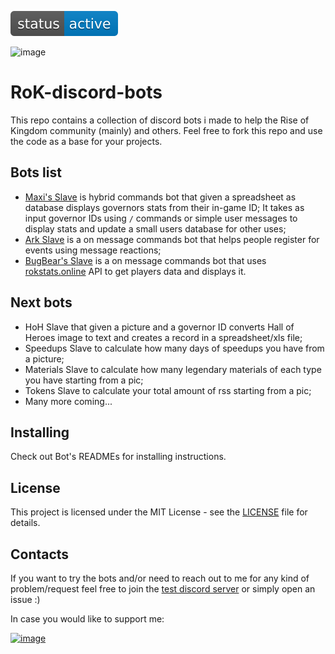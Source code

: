 [![status: active](https://github.com/GIScience/badges/raw/master/status/active.svg)](https://github.com/GIScience/badges#active)

![image](https://img.shields.io/badge/Discord-5865F2?style=for-the-badge&logo=discord&logoColor=white)

# RoK-discord-bots 

This repo contains a collection of discord bots i made to help the Rise of Kingdom community (mainly) and others. Feel free to fork this repo and use the code as a base for your projects.

## Bots list

- [Maxi's Slave](https://github.com/TheMaxi7/RoK-discord-bots/tree/main/Maxi's%20Slave) is hybrid commands bot that given a spreadsheet as database displays governors stats from their in-game ID; It takes as input governor IDs using `/` commands or simple user messages to display stats and update a small users database for other uses;
- [Ark Slave](https://github.com/TheMaxi7/RoK-discord-bots/tree/main/Ark%20Slave) is a on message commands bot that helps people register for events using message reactions;
- [BugBear's Slave](https://github.com/TheMaxi7/RoK-discord-bots/tree/main/BugBear's%20Slave) is a on message commands bot that uses [rokstats.online](https://rokstats.online/) API to get players data and displays it.

## Next bots
- HoH Slave that given a picture and a governor ID converts Hall of Heroes image to text and creates a record in a spreadsheet/xls file;
- Speedups Slave to calculate how many days of speedups you have from a picture;
- Materials Slave to calculate how many legendary materials of each type you have starting from a pic;
- Tokens Slave to calculate your total amount of rss starting from a pic;
- Many more coming...
  
## Installing

Check out Bot's READMEs for installing instructions.

## License

This project is licensed under the MIT License - see the [LICENSE](https://github.com/Altaro97/Discord-Bots/blob/main/LICENSE) file for details.

## Contacts

If you want to try the bots and/or need to reach out to me for any kind of problem/request feel free to join the [test discord server](https://discord.gg/EH7QhwxqkW) or simply open an issue :)

In case you would like to support me:

[![image](https://img.shields.io/badge/PayPal-00457C?style=for-the-badge&logo=paypal&logoColor=white)](https://paypal.me/Altaro97?country.x=IT&locale.x=it_IT)
